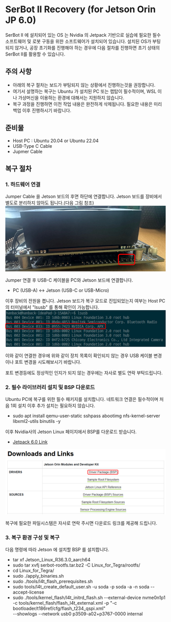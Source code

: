 # SerBot II Recovery (for Jetson Orin JP 6.0)
SerBot II 에 설치되어 있는 OS 는 Nvidia 의 Jetpack 기반으로 실습에 필요한 필수 소프트웨어 및 로봇 구동을 위한 소프트웨어가 설치되어 있습니다. 설치된 OS가 부팅 되지 않거나, 공장 초기화를 진행해야 하는 경우에 다음 절차를 진행하면 초기 상태의 SerBot II를 활용할 수 있습니다. 

## 주의 사항 
- 아래의 복구 절차는 보드가 부팅되지 않는 상황에서 진행하는것을 권장합니다. 
- 여기서 설명하는 복구는 Ubuntu 가 설치된 PC 또는 랩탑이 필수적이며, WSL 이나 가상머신을 이용하는 환경에 대해서는 지원하지 않습니다. 
- 복구 과정을 진행하면 이전 작업 내용은 완전하게 삭제됩니다. 필요한 내용은 미리 백업 이후 진행하시기 바랍니다. 

## 준비물  
- Host PC : Ubuntu 20.04 or Ubuntu 22.04
- USB-Type C Cable
- Jupmer Cable 

## 복구 절차 
### 1. 하드웨어 연결 
Jumper Cable 을 Jetson 보드의 후면 하단에 연결합니다. Jetson 보드를 장비에서 별도로 분리하지 않아도 됩니다.(다음 그림 참조)
![](jumper.png)

Jumper 연결 후 USB-C 케이블을 PC와 Jetson 보드에 연결합니다. 
- PC (USB-A) <-> Jetson (USB-C or USB-Micro)

이후 장비의 전원을 켭니다. Jetson 보드가 복구 모드로 진입되었는지 여부는 Host PC의 터미널에서 "lsusb" 를 통해 확인이 가능합니다. 
![](usblist.png)

이와 같이 연결한 경우에 위와 같이 장치 목록이 확인되지 않는 경우 USB 케이블 변경이나 포트 변경을 시도해보시기 바랍니다. 

포트 변경등에도 정상적인 인지가 되지 않는 경우에는 자사로 별도 연락 부탁드립니다. 

### 2. 필수 라이브러리 설치 및 BSP 다운로드 
Ubuntu PC에 복구를 위한 필수 패키지를 설치합니다. 네트워크 연결은 필수적이며 처음 1회 설치 이후 추가 설치는 필요하지 않습니다. 
- sudo apt install qemu-user-static sshpass abootimg nfs-kernel-server libxml2-utils binutils -y

이후 Nvidia사의 Jetson Linux 페이지에서 BSP를 다운로드 받습니다. 

- [Jetpack 6.0 Link](https://developer.nvidia.com/embedded/jetson-linux-r363)

![](bspdown.png)

복구에 필요한 파일시스템은 자사로 연락 주시면 다운로드 링크를 제공해 드립니다. 

### 3. 복구 환경 구성 및 복구 
다음 명령에 따라 Jetson 에 설치할 BSP 를 설치합니다. 
- tar xf Jetson_Linux_R36.3.0_aarch64
- sudo tar xvfj serbot-rootfs.tar.bz2 -C Linux_for_Tegra/rootfs/
- cd Linux_for_Tegra/
- sudo ./apply_binaries.sh
- sudo ./tools/l4t_flash_prerequisites.sh
- sudo tools/l4t_create_default_user.sh -u soda -p soda -a -n soda --accept-license
- sudo ./tools/kernel_flash/l4t_initrd_flash.sh --external-device nvme0n1p1 \
  -c tools/kernel_flash/flash_l4t_external.xml -p "-c bootloader/t186ref/cfg/flash_t234_qspi.xml" \
  --showlogs --network usb0 p3509-a02+p3767-0000 internal
